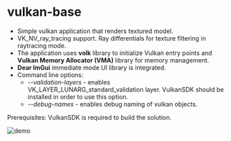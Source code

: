 # vulkan-base

* Simple vulkan application that renders textured model.
* VK_NV_ray_tracing support. Ray differentials for texture filtering in raytracing mode.
* The application uses __volk__ library to initialize Vulkan entry points and __Vulkan Memory Allocator (VMA)__ library for memory management.
* __Dear ImGui__ immediate mode UI library is integrated.
* Command line options:
  - _--validation-layers_ - enables VK_LAYER_LUNARG_standard_validation layer. VulkanSDK should be installed in order to use this option.
  - _--debug-names_ - enables debug naming of vulkan objects.

Prerequisites: VulkanSDK is required to build the solution.

![demo](https://user-images.githubusercontent.com/4964024/48605463-26722a00-e97d-11e8-9548-65de42d50c21.png)
